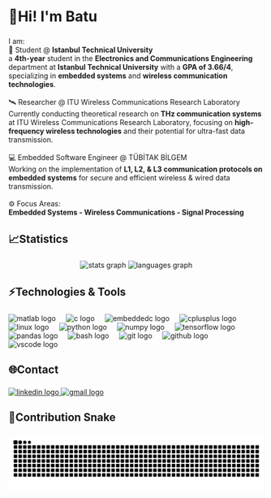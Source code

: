 <h1 align="left">👋Hi! I'm Batu </h1>

###

<p align="left">
  I am: <br>
  📖 Student @ <strong>Istanbul Technical University</strong> <br>
  a <strong>4th-year</strong> student in the <strong>Electronics and Communications Engineering</strong> department at <strong>Istanbul Technical University</strong> with a <strong>GPA of 3.66/4</strong>, specializing in <strong>embedded systems</strong> and <strong>wireless communication technologies</strong>. <br><br>
  🛰 Researcher @ ITU Wireless Communications Research Laboratory<br>
  Currently conducting theoretical research on <strong>THz communication systems</strong> at ITU Wireless Communications Research Laboratory, focusing on <strong>high-frequency wireless technologies</strong> and their potential for ultra-fast data transmission.<br><br>
  💻 Embedded Software Engineer @ TÜBİTAK BİLGEM<br>
  Working on the implementation of <strong>L1, L2, & L3 communication protocols on embedded systems</strong> for secure and efficient wireless & wired data transmission.<br><br>
  ⚙️ Focus Areas:<br>
  <strong>Embedded Systems - Wireless Communications - Signal Processing</strong>
</p>


###

<h2 align="left">📈Statistics</h2>

###

<div align="center">
  <img src="https://github-readme-stats.vercel.app/api?username=batuburgu&hide_title=false&hide_rank=false&show_icons=true&include_all_commits=true&count_private=true&disable_animations=false&theme=dracula&locale=en&hide_border=false&order=1" height="150" alt="stats graph"  />
  <img src="https://github-readme-stats.vercel.app/api/top-langs?username=batuburgu&locale=en&hide_title=false&layout=compact&card_width=320&langs_count=5&theme=dracula&hide_border=false&order=2" height="150" alt="languages graph"  />
</div>

###

<h2 align="left">⚡Technologies & Tools</h2>

###

<div align="left">
  <img src="https://cdn.jsdelivr.net/gh/devicons/devicon/icons/matlab/matlab-original.svg" height="40" alt="matlab logo"  />
  <img width="12" />
  <img src="https://cdn.jsdelivr.net/gh/devicons/devicon/icons/c/c-original.svg" height="40" alt="c logo"  />
  <img width="12" />
  <img src="https://cdn.jsdelivr.net/gh/devicons/devicon/icons/embeddedc/embeddedc-original.svg" height="40" alt="embeddedc logo"  />
  <img width="12" />
  <img src="https://cdn.jsdelivr.net/gh/devicons/devicon/icons/cplusplus/cplusplus-original.svg" height="40" alt="cplusplus logo"  />
  <img width="12" />
  <img src="https://cdn.jsdelivr.net/gh/devicons/devicon/icons/linux/linux-original.svg" height="40" alt="linux logo"  />
  <img width="12" />
  <img src="https://cdn.jsdelivr.net/gh/devicons/devicon/icons/python/python-original.svg" height="40" alt="python logo"  />
  <img width="12" />
  <img src="https://cdn.jsdelivr.net/gh/devicons/devicon/icons/numpy/numpy-original.svg" height="40" alt="numpy logo"  />
  <img width="12" />
  <img src="https://cdn.jsdelivr.net/gh/devicons/devicon/icons/tensorflow/tensorflow-original.svg" height="40" alt="tensorflow logo"  />
  <img width="12" />
  <img src="https://cdn.jsdelivr.net/gh/devicons/devicon/icons/pandas/pandas-original.svg" height="40" alt="pandas logo"  />
  <img width="12" />
  <img src="https://cdn.jsdelivr.net/gh/devicons/devicon/icons/bash/bash-original.svg" height="40" alt="bash logo"  />
  <img width="12" />
  <img src="https://cdn.jsdelivr.net/gh/devicons/devicon/icons/git/git-original.svg" height="40" alt="git logo"  />
  <img width="12" />
  <img src="https://cdn.jsdelivr.net/gh/devicons/devicon/icons/github/github-original.svg" height="40" alt="github logo"  />
  <img width="12" />
  <img src="https://cdn.jsdelivr.net/gh/devicons/devicon/icons/vscode/vscode-original.svg" height="40" alt="vscode logo"  />
</div>

###

<h2 align="left">🌐Contact</h2>

###

<div align="left">
  <a href="https://www.linkedin.com/in/batuburgu/" target="_blank">
    <img src="https://raw.githubusercontent.com/maurodesouza/profile-readme-generator/master/src/assets/icons/social/linkedin/default.svg" width="52" height="40" alt="linkedin logo"  />
  </a>
  <a href="batuburgu@gmail.com" target="_blank">
    <img src="https://raw.githubusercontent.com/maurodesouza/profile-readme-generator/master/src/assets/icons/social/gmail/default.svg" width="52" height="40" alt="gmail logo"  />
  </a>
</div>

###

<h2 align="left">🐍Contribution Snake</h2>

###

<img src="https://raw.githubusercontent.com/batuburgu/batuburgu/output/github-snake-dark.svg" alt="Snake animation" />

###
